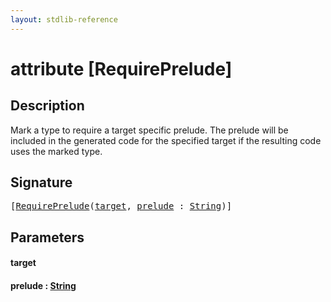 ```yaml
---
layout: stdlib-reference
---
```


# attribute [RequirePrelude]

## Description

Mark a type to require a target specific prelude.
The prelude will be included in the generated code for the specified target if the resulting code uses
the marked type.


## Signature

<pre>
[<a href=".">RequirePrelude</a>(<a href=".#decl-target" class="code_param">target</a>, <a href=".#decl-prelude" class="code_param">prelude</a> : <a href="../../types/string-0/index.md" class="code_type">String</a>)]
</pre>

## Parameters

####  <a id="decl-target"></a>target
####  <a id="decl-prelude"></a>prelude  : [String](../../types/string-0/index.md)

